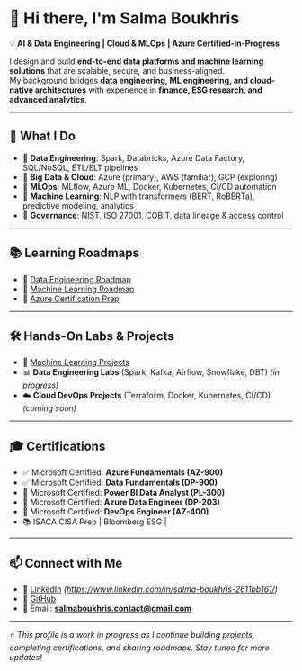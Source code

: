 # 👋 Hi there, I'm Salma Boukhris  

💡 **AI & Data Engineering | Cloud & MLOps | Azure Certified-in-Progress**  

I design and build **end-to-end data platforms and machine learning solutions** that are scalable, secure, and business-aligned.  
My background bridges **data engineering, ML engineering, and cloud-native architectures** with experience in **finance, ESG research, and advanced analytics**.  

---

## 🚀 What I Do
- 🔹 **Data Engineering**: Spark, Databricks, Azure Data Factory, SQL/NoSQL, ETL/ELT pipelines  
- 🔹 **Big Data & Cloud**: Azure (primary), AWS (familiar), GCP (exploring)  
- 🔹 **MLOps**: MLflow, Azure ML, Docker, Kubernetes, CI/CD automation  
- 🔹 **Machine Learning**: NLP with transformers (BERT, RoBERTa), predictive modeling, analytics  
- 🔹 **Governance**: NIST, ISO 27001, COBIT, data lineage & access control  

---

## 📚 Learning Roadmaps
- 📘 [Data Engineering Roadmap](https://github.com/SalmaBoukhris/Data-Engineering-Learning-Roadmap)  
- 📘 [Machine Learning Roadmap](https://github.com/SalmaBoukhris/Machine-learning-with-Python)  
- 📘 [Azure Certification Prep](https://github.com/SalmaBoukhris/Microsoft-DP-900-Azure-Data-Fundamentals)  

---

## 🛠️ Hands-On Labs & Projects
- 🤖 [Machine Learning Projects](https://github.com/SalmaBoukhris/Machine-Learning-Projects)  
- 📊 **Data Engineering Labs** (Spark, Kafka, Airflow, Snowflake, DBT) *(in progress)*  
- ☁️ **Cloud DevOps Projects** (Terraform, Docker, Kubernetes, CI/CD) *(coming soon)*  

---

## 🎓 Certifications
- ✅ Microsoft Certified: **Azure Fundamentals (AZ-900)**  
- ✅ Microsoft Certified: **Data Fundamentals (DP-900)**  
- 🎯 Microsoft Certified: **Power BI Data Analyst (PL-300)** 
- 🎯 Microsoft Certified: **Azure Data Engineer (DP-203)**   
- 🎯 Microsoft Certified: **DevOps Engineer (AZ-400)**   
- 📚 ISACA CISA Prep | Bloomberg ESG |  

---

## 📫 Connect with Me
- 💼 [LinkedIn](https://www.linkedin.com/) *(https://www.linkedin.com/in/salma-boukhris-2611bb161/)*  
- 📂 [GitHub]([https://github.com/SalmaBoukhri](https://github.com/SalmaBoukhris)s)  
- 📧 Email: **salmaboukhris.contact@gmail.com**  

---

⭐ *This profile is a work in progress as I continue building projects, completing certifications, and sharing roadmaps. Stay tuned for more updates!*  
